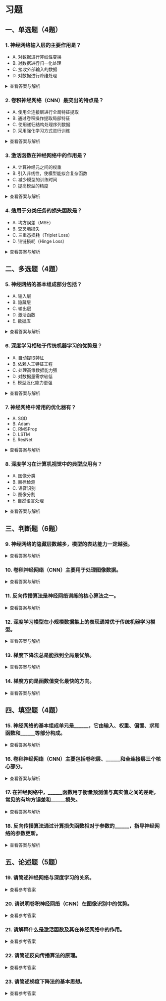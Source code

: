 # 习题

## 一、单选题（4题）
### 1. 神经网络输入层的主要作用是？
- A. 对数据进行非线性变换
- B. 对数据进行归一化处理
- C. 接收外部输入的数据
- D. 对数据进行降维处理
<details>
  <summary>查看答案与解析</summary>
  答案：C<br>
  解析：输入层是神经网络的“数据入口”，仅负责接收外部原始数据（如图像像素、文本向量），不参与数据变换或处理。
</details>

### 2. 卷积神经网络（CNN）最突出的特点是？
- A. 使用全连接层进行全局特征提取
- B. 通过卷积操作提取局部特征
- C. 使用递归结构处理序列数据
- D. 采用强化学习方式进行训练
<details>
  <summary>查看答案与解析</summary>
  答案：B<br>
  解析：CNN通过“卷积核”提取图像局部特征（如边缘、纹理），结合“权值共享”大幅减少参数，适配图像的空间结构特性，是图像任务的核心设计。
</details>

### 3. 激活函数在神经网络中的作用是？
- A. 计算神经元之间的权重
- B. 引入非线性，使模型能拟合复杂函数
- C. 减少模型的训练时间
- D. 提高模型的精度
<details>
  <summary>查看答案与解析</summary>
  答案：B<br>
  解析：无激活函数时神经网络是“线性模型”，无法拟合异或、图像分类等非线性问题；激活函数（如ReLU）通过非线性变换赋予模型复杂拟合能力。
</details>

### 4. 适用于分类任务的损失函数是？
- A. 均方误差（MSE）
- B. 交叉熵损失
- C. 三重态损耗（Triplet Loss）
- D. 铰链损耗（Hinge Loss）
<details>
  <summary>查看答案与解析</summary>
  答案：B<br>
  解析：交叉熵损失衡量“预测概率分布”与“真实标签分布”的差异，对分类任务的误差敏感，是图像分类、文本分类等任务的首选。
</details>


## 二、多选题（4题）
### 5. 神经网络的基本组成部分包括？
- A. 输入层
- B. 隐藏层
- C. 输出层
- D. 激活函数
- E. 数据库
<details>
  <summary>查看答案与解析</summary>
  答案：A、B、C、D<br>
  解析：输入层接收数据、隐藏层处理特征、输出层输出结果，激活函数引入非线性——这四者是神经网络的核心结构；“数据库”是数据存储工具，不属于网络组成。
</details>

### 6. 深度学习相较于传统机器学习的优势是？
- A. 自动提取特征
- B. 依赖人工特征工程
- C. 处理高维数据能力强
- D. 对数据量需求较低
- E. 模型泛化能力更强
<details>
  <summary>查看答案与解析</summary>
  答案：A、C、E<br>
  解析：深度学习无需人工设计特征（自动提取），能直接处理图像、文本等高维数据，大规模数据下泛化能力优于传统方法；“依赖人工特征工程”“对数据量需求低”是传统机器学习的特点。
</details>

### 7. 神经网络中常用的优化器有？
- A. SGD
- B. Adam
- C. RMSProp
- D. LSTM
- E. ResNet
<details>
  <summary>查看答案与解析</summary>
  答案：A、B、C<br>
  解析：SGD（随机梯度下降）、Adam、RMSProp是用于“更新网络参数”的优化算法；LSTM是循环神经网络的结构，ResNet是深度残差网络模型，均不属于优化器。
</details>

### 8. 深度学习在计算机视觉中的典型应用有？
- A. 图像分类
- B. 目标检测
- C. 语音识别
- D. 图像分割
- E. 自然语言处理
<details>
  <summary>查看答案与解析</summary>
  答案：A、B、D<br>
  解析：图像分类（识别物体类别）、目标检测（定位物体位置）、图像分割（分割物体轮廓）是计算机视觉的核心任务；“语音识别”“自然语言处理”属于自然语言处理（NLP）领域，与计算机视觉无关。
</details>


## 三、判断题（6题）
### 9. 神经网络的隐藏层数越多，模型的表达能力一定越强。
<details>
  <summary>查看答案与解析</summary>
  答案：错误<br>
  解析：过多隐藏层会导致“梯度消失”（深层参数无法有效更新）和“过拟合”（模型只记住训练数据），反而降低性能；表达能力需结合数据量、正则化等技术，并非层数越多越强。
</details>

### 10. 卷积神经网络（CNN）主要用于处理图像数据。
<details>
  <summary>查看答案与解析</summary>
  答案：正确<br>
  解析：CNN的“卷积+池化”结构专为保留图像的空间信息设计，能高效提取局部特征（如边缘、纹理），是图像识别、目标检测等任务的主流模型。
</details>

### 11. 反向传播算法是神经网络训练的核心算法之一。
<details>
  <summary>查看答案与解析</summary>
  答案：正确<br>
  解析：反向传播通过“链式求导”计算损失对每个参数的梯度，指导参数更新，是训练多层神经网络的“核心技术”；没有它，深层网络的参数无法有效优化。
</details>

### 12. 深度学习模型在小规模数据集上的表现通常优于传统机器学习模型。
<details>
  <summary>查看答案与解析</summary>
  答案：错误<br>
  解析：深度学习需要大量数据来拟合复杂参数，小规模数据下易“过拟合”（模型只适配训练数据，泛化能力差）；传统机器学习（如SVM、决策树）对数据量要求低，小规模数据下表现更稳定。
</details>

### 13. 梯度下降法总是能找到全局最优解。
<details>
  <summary>查看答案与解析</summary>
  答案：错误<br>
  解析：梯度下降易陷入“局部最优解”（当损失函数非凸时），仅在“凸函数”中能保证找到全局最优；实际任务中损失函数多为非凸，因此无法“总是”找到全局最优。
</details>

### 14. 梯度方向是函数值变化最快的方向。
<details>
  <summary>查看答案与解析</summary>
  答案：正确<br>
  解析：数学上，梯度是“函数在某点方向导数的最大值方向”，即函数值“上升最快”的方向；梯度下降算法沿梯度“反方向”更新参数，实现函数值“下降最快”。
</details>


## 四、填空题（4题）
### 15. 神经网络的基本组成单元是______，它由输入、权重、偏置、求和函数和______等部分构成。
<details>
  <summary>查看答案与解析</summary>
  答案：神经元、激活函数<br>
  解析：“神经元”是神经网络的基本单元，模拟生物神经元的结构；“激活函数”负责引入非线性，是模型拟合复杂数据的关键。
</details>

### 16. 卷积神经网络（CNN）主要包括卷积层、______和全连接层三个核心部分。
<details>
  <summary>查看答案与解析</summary>
  答案：池化层<br>
  解析：“池化层”的作用是压缩特征维度，增强模型对图像平移、缩放的鲁棒性，是CNN的核心结构之一。
</details>

### 17. 在神经网络中，______函数用于衡量预测值与真实值之间的差距，常见的有均方误差和______损失。
<details>
  <summary>查看答案与解析</summary>
  答案：损失、交叉熵<br>
  解析：“损失函数”是模型优化的目标；“均方误差”适用于回归任务，“交叉熵损失”适用于分类任务。
</details>

### 18. 反向传播算法通过计算损失函数相对于参数的______，指导神经网络的参数更新。
<details>
  <summary>查看答案与解析</summary>
  答案：梯度<br>
  解析：“梯度”反映了参数对损失的影响程度，反向传播的核心就是计算并利用梯度来更新参数，实现损失最小化。
</details>


## 五、论述题（5题）
### 19. 请简述神经网络与深度学习的关系。
<details>
  <summary>查看参考答案</summary>
  神经网络是深度学习的基础，深度学习是神经网络的“深度化”发展。
  1. 神经网络提供基本结构（输入层、隐藏层、输出层+激活函数），解决简单非线性问题；
  2. 深度学习通过“增加隐藏层数量”（构建深度网络），结合卷积、循环等特殊结构，突破浅层网络的局限，实现“自动特征提取”，能处理图像、语音等复杂数据。
  简言之，深度学习是“深度神经网络”的研究与应用，是神经网络在大数据时代的技术升级。
</details>

### 20. 请说明卷积神经网络（CNN）在图像识别中的优势。
<details>
  <summary>查看参考答案</summary>
  CNN在图像识别中的核心优势有三点：
  1. 局部感知：卷积核仅关注图像“局部区域”（如3×3范围），符合人类视觉“先识别局部再整合全局”的逻辑，能有效提取边缘、纹理等基础特征；
  2. 权值共享：同一卷积核在图像“不同位置”使用相同权重，大幅减少参数数量（如1000×1000图像的参数从百万级降至几十），降低过拟合风险；
  3. 池化层作用：通过“最大池化/平均池化”压缩特征维度，增强模型对图像“平移、缩放、旋转”的鲁棒性（如“猫”的图像即使位置偏移仍能识别）。
</details>

### 21. 请解释什么是激活函数及其在神经网络中的作用。
<details>
  <summary>查看参考答案</summary>
  定义：激活函数是定义在“神经元”上的非线性函数，输入为“加权和+偏置”，输出为神经元的激活值。
  作用：引入非线性变换——无激活函数时，无论多少层神经网络都是“线性模型”（输出=输入的线性组合），无法拟合异或、图像分类等非线性问题；激活函数（如ReLU、sigmoid）通过非线性处理，使神经网络能学习“复杂的数据分布和函数关系”，是模型具备“智能”的关键。
</details>

### 22. 请简述反向传播算法的原理。
<details>
  <summary>查看参考答案</summary>
  反向传播是训练“多层神经网络”的核心算法，原理分两步：
  1. 前向传播：输入数据从输入层传入，经隐藏层计算（加权和+激活函数），从输出层得到预测值，同时计算“预测值与真实值的损失”（如交叉熵）；
  2. 反向传播：从“输出层”开始，用“链式求导法则”计算“损失对每个参数（权重、偏置）的梯度”——输出层梯度直接由损失函数求导得到，隐藏层梯度“依赖后一层的梯度”（误差反向传递）；
  3. 参数更新：沿梯度反方向更新参数（梯度下降），最小化损失；
  核心：通过“误差反馈+梯度计算”，解决多层网络参数难以优化的问题。
</details>

### 23. 请简述梯度下降法的基本思想。
<details>
  <summary>查看参考答案</summary>
  梯度下降是“迭代式优化算法”，基本思想是“沿损失函数下降最快的方向逐步逼近最小值”：
  1. 初始化参数：随机设定网络“权重、偏置”；
  2. 计算梯度：通过前向传播得损失，再用反向传播算“损失对当前参数的梯度”（梯度方向是损失“上升最快”的方向）；
  3. 更新参数：沿“梯度反方向”（损失下降最快的方向）调整参数，公式为“新参数=旧参数-学习率×梯度”（学习率控制步长，避免过大震荡或过小过慢）；
  4. 迭代收敛：重复“算梯度→更参数”，直到损失不再下降，得到“最优参数”；
  定位：深度学习中参数优化的“基础方法”，衍生出SGD、Adam等变种，但核心逻辑一致。
</details>


